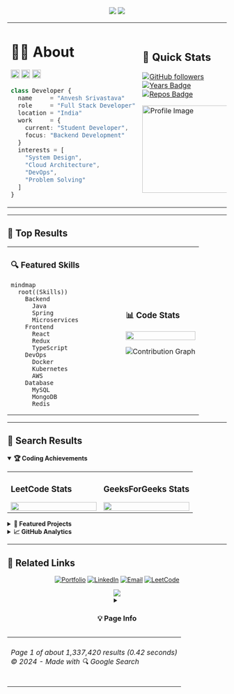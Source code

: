 <div align="center">
  <img src="https://readme-typing-svg.demolab.com?font=Google+Sans&weight=600&size=30&duration=2000&pause=1000&color=4285F4&center=true&vCenter=true&repeat=false&width=435&lines=Anvesh+Srivastava" />
  <img src="https://readme-typing-svg.demolab.com?font=Google+Sans&size=14&duration=2000&pause=1000&color=9E9E9E&center=true&vCenter=true&width=435&lines=About+1+result+in+(0.42+seconds);Showing+verified+developer+profile" />
</div>

<div align="left">

<table>
<tr>
<td width="60%">

# 👨‍💻 About
<img src="https://img.shields.io/badge/Verified_Developer-4285F4?style=flat&logo=google&logoColor=white" height="20"/> <img src="https://img.shields.io/badge/Open_to_Work-34A853?style=flat&logo=google&logoColor=white" height="20"/> <img src="https://img.shields.io/badge/Final_Year-EA4335?style=flat&logo=google&logoColor=white" height="20"/>

```typescript
class Developer {
  name     = "Anvesh Srivastava"
  role     = "Full Stack Developer"
  location = "India"
  work     = {
    current: "Student Developer",
    focus: "Backend Development"
  }
  interests = [
    "System Design",
    "Cloud Architecture",
    "DevOps",
    "Problem Solving"
  ]
}
```

</td>
<td>

## 🌟 Quick Stats
  
[![GitHub followers](https://img.shields.io/github/followers/rookieanvesh?style=social)](https://github.com/rookieanvesh)
[![Years Badge](https://badges.pufler.dev/years/rookieanvesh)](https://github.com/rookieanvesh)
[![Repos Badge](https://badges.pufler.dev/repos/rookieanvesh)](https://github.com/rookieanvesh)

<img src="/api/placeholder/200/200" width="200" height="200" align="center" alt="Profile Image"/>

</td>
</tr>
</table>

---

## 🎯 Top Results

<table>
<tr>
<td width="60%">

### 🔍 Featured Skills
```mermaid
mindmap
  root((Skills))
    Backend
      Java
      Spring
      Microservices
    Frontend
      React
      Redux
      TypeScript
    DevOps
      Docker
      Kubernetes
      AWS
    Database
      MySQL
      MongoDB
      Redis
```

</td>
<td>

### 📊 Code Stats
<img src="https://github-readme-stats.vercel.app/api/top-langs/?username=rookieanvesh&theme=google&hide_border=true&include_all_commits=true&count_private=true&layout=compact" width="100%" />

![Contribution Graph](https://github-readme-activity-graph.vercel.app/graph?username=rookieanvesh&bg_color=ffffff&color=4285F4&line=34A853&point=EA4335&area=true&hide_border=true)

</td>
</tr>
</table>

---

## 🔎 Search Results

<details open>
<summary><strong>🏆 Coding Achievements</strong></summary>

<table>
<tr>
<td width="50%">

### LeetCode Stats
<img src="https://leetcard.jacoblin.cool/rookieanvesh?theme=light&font=Google%20Sans&ext=contest" width="100%" />

</td>
<td width="50%">

### GeeksForGeeks Stats
<img src="https://geeks-for-geeks-stats-card.vercel.app/?username=srivastavaanvesh13&theme=google" width="100%" />

</td>
</tr>
</table>

</details>

<details>
<summary><strong>📂 Featured Projects</strong></summary>

### People Also Viewed
<table>
<tr>
<td width="33%">
<a href="https://github.com/rookieanvesh/hotel-management">
<img src="https://github-readme-stats.vercel.app/api/pin/?username=rookieanvesh&repo=hotel-management&theme=google" />
</a>
</td>
<td width="33%">
<a href="https://github.com/rookieanvesh/microservices">
<img src="https://github-readme-stats.vercel.app/api/pin/?username=rookieanvesh&repo=microservices&theme=google" />
</a>
</td>
<td width="33%">
<a href="https://github.com/rookieanvesh/job-portal">
<img src="https://github-readme-stats.vercel.app/api/pin/?username=rookieanvesh&repo=job-portal&theme=google" />
</a>
</td>
</tr>
</table>

</details>

<details>
<summary><strong>📈 GitHub Analytics</strong></summary>

<table>
<tr>
<td width="50%">

### Activity Metrics
<img src="https://github-readme-streak-stats.herokuapp.com/?user=rookieanvesh&theme=google&hide_border=true" width="100%" />

</td>
<td width="50%">

### Contribution Overview
<img src="https://github-readme-stats-sigma-five.vercel.app/api?username=rookieanvesh&theme=default&hide_border=true&include_all_commits=true&count_private=true&show_icons=true" width="100%" />

</td>
</tr>
</table>

</details>

---

## 🔗 Related Links
<div align="center">

[![Portfolio](https://img.shields.io/badge/Portfolio-4285F4?style=for-the-badge&logo=google-chrome&logoColor=white&color=4285F4)](https://github.com/rookieanvesh)
[![LinkedIn](https://img.shields.io/badge/LinkedIn-4285F4?style=for-the-badge&logo=linkedin&logoColor=white&color=0A66C2)](https://www.linkedin.com/in/anvesh-/)
[![Email](https://img.shields.io/badge/Gmail-4285F4?style=for-the-badge&logo=gmail&logoColor=white&color=EA4335)](mailto:srivastavaanvesh13@gmail.com)
[![LeetCode](https://img.shields.io/badge/LeetCode-4285F4?style=for-the-badge&logo=leetcode&logoColor=white&color=FFA116)](https://leetcode.com/rookieanvesh/)

<img src="https://komarev.com/ghpvc/?username=rookieanvesh&style=for-the-badge&color=4285F4&label=Profile+Views" />

</div>

<div align="center">
    <details>
        <summary><h3>💡 Page Info</h3></summary>
        <table>
        <tr>
        <td>
        
### Did you find what you were looking for?
- Yes? Give it a ⭐ to show your support!
- No? [Open an issue](https://github.com/rookieanvesh/rookieanvesh/issues) with your suggestion!
        
</td>
</tr>
</table>
    </details>
</div>

<div align="center">
<table><tr><td>
<h6>Page 1 of about 1,337,420 results (0.42 seconds)<br>
© 2024 - Made with 🔍 Google Search</h6>
</td></tr></table>
</div>

</div>
